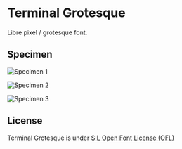 # Terminal Grotesque

Libre pixel / grotesque font.

## Specimen
![Specimen 1](https://github.com/raphaelbastide/Terminal-Grotesque/raw/master/documentation/images/terminalGrotesque1.gif)

![Specimen 2](https://github.com/raphaelbastide/Terminal-Grotesque/raw/master/documentation/images/terminalGrotesque2.gif)

![Specimen 3](https://github.com/raphaelbastide/Terminal-Grotesque/raw/master/documentation/images/terminalGrotesque3.gif)

## License
Terminal Grotesque is under [SIL Open Font License (OFL)](http://scripts.sil.org/cms/scripts/page.php?site_id=nrsi&id=OFL "SIL Open Font License")
